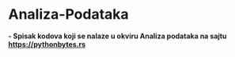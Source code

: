 # Analiza-Podataka

<b> - Spisak kodova koji se nalaze u okviru Analiza podataka na sajtu https://pythonbytes.rs </b>
